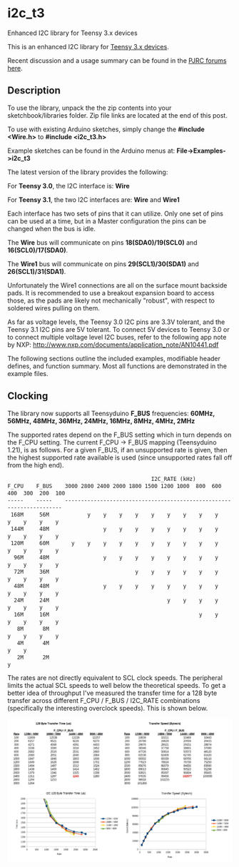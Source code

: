 # i2c_t3
Enhanced I2C library for Teensy 3.x devices

This is an enhanced I2C library for [Teensy 3.x devices](http://pjrc.com/teensy/index.html).

Recent discussion and a usage summary can be found in the [PJRC forums here](https://forum.pjrc.com/threads/21680-New-I2C-library-for-Teensy3).

## **Description**

To use the library, unpack the the zip contents into your sketchbook/libraries folder. Zip file links are located at the end of this post.

To use with existing Arduino sketches, simply change the **#include \<Wire.h\>** to **#include \<i2c_t3.h\>**

Example sketches can be found in the Arduino menus at: **File->Examples->i2c_t3**

The latest version of the library provides the following:

For **Teensy 3.0**, the I2C interface is: **Wire**

For **Teensy 3.1**, the two I2C interfaces are: **Wire** and **Wire1**

Each interface has two sets of pins that it can utilize. Only one set of pins can be used at a time, but in a Master configuration the pins can be changed when the bus is idle.

The **Wire** bus will communicate on pins **18(SDA0)/19(SCL0)** and **16(SCL0)/17(SDA0)**.

The **Wire1** bus will communicate on pins **29(SCL1)/30(SDA1)** and **26(SCL1)/31(SDA1)**.

Unfortunately the Wire1 connections are all on the surface mount backside pads. It is recommended to use a breakout expansion board to access those, as the pads are likely not mechanically "robust", with respect to soldered wires pulling on them.

As far as voltage levels, the Teensy 3.0 I2C pins are 3.3V tolerant, and the Teensy 3.1 I2C pins are 5V tolerant. To connect 5V devices to Teensy 3.0 or to connect multiple voltage level I2C buses, refer to the following app note by NXP:
http://www.nxp.com/documents/application_note/AN10441.pdf

The following sections outline the included examples, modifiable header defines, and function summary. Most all functions are demonstrated in the example files.

## **Clocking**

The library now supports all Teensyduino **F_BUS** frequencies: **60MHz, 56MHz, 48MHz, 36MHz, 24MHz, 16MHz, 8MHz, 4MHz, 2MHz**

The supported rates depend on the F_BUS setting which in turn depends on the F_CPU setting. The current F_CPU -> F_BUS mapping (Teensyduino 1.21), is as follows. For a given F_BUS, if an unsupported rate is given, then the highest supported rate available is used (since unsupported rates fall off from the high end).

```
                                             I2C_RATE (kHz)
F_CPU    F_BUS    3000 2800 2400 2000 1800 1500 1200 1000  800  600  400  300  200  100
-----    -----    ---------------------------------------------------------------------
 168M     56M            y    y    y    y    y    y    y    y    y    y    y    y    y
 144M     48M                 y    y    y    y    y    y    y    y    y    y    y    y
 120M     60M       y    y    y    y    y    y    y    y    y    y    y    y    y    y
  96M     48M                 y    y    y    y    y    y    y    y    y    y    y    y
  72M     36M                           y    y    y    y    y    y    y    y    y    y
  48M     48M                 y    y    y    y    y    y    y    y    y    y    y    y
  24M     24M                                     y    y    y    y    y    y    y    y
  16M     16M                                               y    y    y    y    y    y
   8M      8M                                                         y    y    y    y
   4M      4M                                                                   y    y
   2M      2M                                                                        y
```

The rates are not directly equivalent to SCL clock speeds. The peripheral limits the actual SCL speeds to well below the theoretical speeds. To get a better idea of throughput I've measured the transfer time for a 128 byte transfer across different F_CPU / F_BUS / I2C_RATE combinations (specifically the interesting overclock speeds). This is shown below.

![I2C Speed Test](speedtest.jpg)
